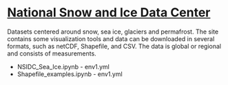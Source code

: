 # [National Snow and Ice Data Center](https://nsidc.org/data)

Datasets centered around snow, sea ice, glaciers and permafrost. The site contains some visualization tools and data can be downloaded in several formats, such as netCDF, Shapefile, and CSV. The data is global or regional and consists of measurements.

- NSIDC_Sea_Ice.ipynb - env1.yml
- Shapefile_examples.ipynb - env1.yml
